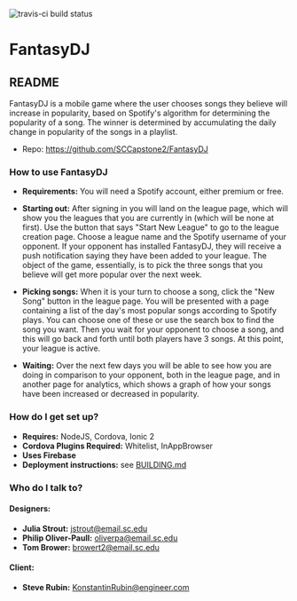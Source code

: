 ![travis-ci build status](https://travis-ci.org/SCCapstone2/FantasyDJ.svg?branch=master)

# FantasyDJ
## README

FantasyDJ is a mobile game where the user chooses songs they believe will increase in popularity, based
on Spotify's algorithm for determining the popularity of a song. The winner is determined by accumulating
the daily change in popularity of the songs in a playlist.

* Repo: https://github.com/SCCapstone2/FantasyDJ

### How to use FantasyDJ

* **Requirements:** You will need a Spotify account, either premium or free. 

* **Starting out:** After signing in you will land on the league page, which will show you the leagues that you
  are currently in (which will be none at first). Use the button that says "Start New League" to go to the league
  creation page. Choose a league name and the Spotify username of your opponent. If your opponent has installed
  FantasyDJ, they will receive a push notification saying they have been added to your league. The object of the
  game, essentially, is to pick the three songs that you believe will get more popular over the next week.
  
* **Picking songs:** When it is your turn to choose a song, click the "New Song" button in the league page.
  You will be presented with a page containing a list of the day's most popular songs according to Spotify plays.
  You can choose one of these or use the search box to find the song you want. Then you wait for your opponent
  to choose a song, and this will go back and forth until both players have 3 songs. At this point, your league
  is active. 
  
* **Waiting:** Over the next few days you will be able to see how you are doing in comparison to your opponent,
  both in the league page, and in another page for analytics, which shows a graph of how your songs have been 
  increased or decreased in popularity.  

### How do I get set up? ###

* **Requires:** NodeJS, Cordova, Ionic 2
* **Cordova Plugins Required:** Whitelist, InAppBrowser
* **Uses Firebase**
* **Deployment instructions:** see [BUILDING.md](./BUILDING.md)

### Who do I talk to? ###
#### Designers:
*   **Julia Strout:** jstrout@email.sc.edu
*   **Philip Oliver-Paull:** oliverpa@email.sc.edu
*   **Tom Brower:** browert2@email.sc.edu

#### Client: 
*   **Steve Rubin:** KonstantinRubin@engineer.com

